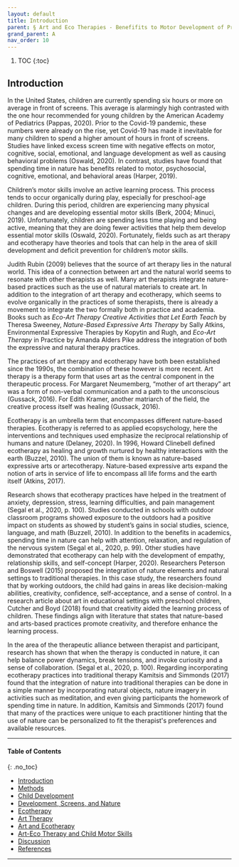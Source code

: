 ```yaml
---
layout: default
title: Introduction
parent: § Art and Eco Therapies - Benefifits to Motor Development of Preschool-Age Children in the Screen Era  
grand_parent: A 
nav_order: 10
---
```

<style>
.dont-break-out {
  /* These are technically the same, but use both */
  overflow-wrap: break-word;
  word-wrap: break-word;

  -ms-word-break: break-all;
  /* This is the dangerous one in WebKit, as it breaks things wherever */
  word-break: break-all;
  /* Instead use this non-standard one: */
  word-break: break-word;
}

.youtube-container {
    position: relative;
    width: 100%;
    height: 0;
    padding-bottom: 56.25%;
}
.youtube-video {
    position: absolute;
    top: 0;
    left: 0;
    width: 100%;
    height: 100%;
}

</style>

<div class="dont-break-out" markdown="1">

1. TOC
{:toc}

## Introduction
In the United States, children are currently spending six hours or more on average in front of screens. This average is alarmingly high contrasted with the one hour recommended for young children by the American Academy of Pediatrics (Pappas, 2020). Prior to the Covid-19 pandemic, these numbers were already on the rise, yet Covid-19 has made it inevitable for many children to spend a higher amount of hours in front of screens. Studies have linked excess screen time with negative effects on motor, cognitive, social, emotional, and language development as well as causing behavioral problems (Oswald, 2020). In contrast, studies have found that spending time in nature has benefits related to motor, psychosocial, cognitive, emotional, and behavioral areas (Harper, 2019).

Children’s motor skills involve an active learning process. This process tends to occur organically during play, especially for preschool-age children. During this period, children are experiencing many physical changes and are developing essential motor skills (Berk, 2004; Minuci, 2019). Unfortunately, children are spending less time playing and being active, meaning that they are doing fewer activities that help them develop essential motor skills (Oswald, 2020). Fortunately, fields such as art therapy and ecotherapy have theories and tools that can help in the area of skill development and deficit prevention for children’s motor skills.

Judith Rubin (2009) believes that the source of art therapy lies in the natural world. This idea of a connection between art and the natural world seems to resonate with other therapists as well. Many art therapists integrate nature-based practices such as the use of natural materials to create art. In addition to the integration of art therapy and ecotherapy, which seems to evolve organically in the practices of some therapists, there is already a movement to integrate the two formally both in practice and academia. Books such as *Eco-Art Therapy Creative Activities that Let Earth Teach* by Theresa Sweeney, *Nature-Based Expressive Arts Therapy* by Sally Atkins, Environmental Expressive Therapies by Kopytin and Rugh, and *Eco-Art Therapy* in Practice by Amanda Alders Pike address the integration of both the expressive and natural therapy practices.

The practices of art therapy and ecotherapy have both been established since the 1990s, the combination of these however is more recent. Art therapy is a therapy form that uses art as the central component in the therapeutic process. For Margaret Neumemberg, “mother of art therapy” art was a form of non-verbal communication and a path to the unconscious (Gussack, 2016). For Edith Kramer, another matriarch of the field, the creative process itself was healing (Gussack, 2016).

Ecotherapy is an umbrella term that encompasses different nature-based therapies. Ecotherapy is referred to as applied ecopsychology, here the interventions and techniques used emphasize the reciprocal relationship of humans and nature (Delaney, 2020). In 1996, Howard Clinebell defined ecotherapy as healing and growth nurtured by healthy interactions with the earth (Buzzel, 2010). The union of them is known as nature-based expressive arts or artecotherapy. Nature-based expressive arts expand the notion of arts in service of life to encompass all life forms and the earth itself (Atkins, 2017).

Research shows that ecotherapy practices have helped in the treatment of anxiety, depression, stress, learning difficulties, and pain management (Segal et al., 2020, p. 100). Studies conducted in schools with outdoor classroom programs showed exposure to the outdoors had a positive impact on students as showed by student’s gains in social studies, science, language, and math (Buzzell, 2010). In addition to the benefits in academics, spending time in nature can help with attention, relaxation, and regulation of the nervous system (Segal et al., 2020, p. 99). Other studies have demonstrated that ecotherapy can help with the development of empathy, relationship skills, and self-concept (Harper, 2020). Researchers Peterson and Boswell (2015) proposed the integration of nature elements and natural settings to traditional therapies. In this case study, the researchers found that by working outdoors, the child had gains in areas like decision-making abilities, creativity, confidence, self-acceptance, and a sense of control. In a research article about art in educational settings with preschool children, Cutcher and Boyd (2018) found that creativity aided the learning process of children. These findings align with literature that states that nature-based and arts-based practices promote creativity, and therefore enhance the learning process.

In the area of the therapeutic alliance between therapist and participant, research has shown that when the therapy is conducted in nature, it can help balance power dynamics, break tensions, and invoke curiosity and a sense of collaboration. (Segal et al., 2020, p. 100). Regarding incorporating ecotherapy practices into traditional therapy Kamitsis and Simmonds (2017) found that the integration of nature into traditional therapies can be done in a simple manner by incorporating natural objects, nature imagery in activities such as meditation, and even giving participants the homework of spending time in nature. In addition, Kamitsis and Simmonds (2017) found that many of the practices were unique to each practitioner hinting that the use of nature can be personalized to fit the therapist's preferences and available resources.

***

#### Table of Contents
{: .no_toc}

<ul><li> <a href="/docs/children/art-and-eco-therapies-benefits-to-motor-development-of-preschool-age-children-in-the-screen-era-1/">Introduction</a></li><li> <a href="/docs/children/art-and-eco-therapies-benefits-to-motor-development-of-preschool-age-children-in-the-screen-era-2/">Methods</a></li><li> <a href="/docs/children/art-and-eco-therapies-benefits-to-motor-development-of-preschool-age-children-in-the-screen-era-3/">Child Development</a></li><li> <a href="/docs/children/art-and-eco-therapies-benefits-to-motor-development-of-preschool-age-children-in-the-screen-era-4/">Development, Screens, and Nature</a></li><li> <a href="/docs/children/art-and-eco-therapies-benefits-to-motor-development-of-preschool-age-children-in-the-screen-era-5/">Ecotherapy</a></li><li> <a href="/docs/children/art-and-eco-therapies-benefits-to-motor-development-of-preschool-age-children-in-the-screen-era-6/">Art Therapy</a></li><li> <a href="/docs/children/art-and-eco-therapies-benefits-to-motor-development-of-preschool-age-children-in-the-screen-era-7/">Art and Ecotherapy</a></li><li> <a href="/docs/children/art-and-eco-therapies-benefits-to-motor-development-of-preschool-age-children-in-the-screen-era-8/">Art-Eco Therapy and Child Motor Skills</a></li><li> <a href="/docs/children/art-and-eco-therapies-benefits-to-motor-development-of-preschool-age-children-in-the-screen-era-9/">Discussion</a></li><li> <a href="/docs/children/art-and-eco-therapies-benefits-to-motor-development-of-preschool-age-children-in-the-screen-era-10/">References</a></li></ul>

***

</div>
